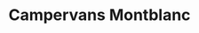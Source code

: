 ---
title: "Campervans Montblanc"
url: /chamonix-mont-blanc/campervans-montblanc/
shop: réparation de voitures
---